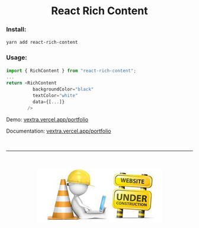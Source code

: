 <h1 align="center">React Rich Content</h1>

### Install:

```bash
yarn add react-rich-content
```

### Usage:

```ts
import { RichContent } from "react-rich-content";
...
return <RichContent
          backgroundColor="black"
          textColor="white"
          data={[...]}
        />
```

Demo: [vextra.vercel.app/portfolio](https://vextra.vercel.app/portfolio)

Documentation: [vextra.vercel.app/portfolio](https://vextra.vercel.app/portfolio)

<br/>

---

<br/>

<p align="center">
  <img src="./misc/under-construction.jpeg" />
</p>
